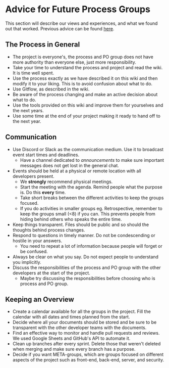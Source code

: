 # Advice for Future Process Groups

This section will describe our views and experiences, and what we found out that
worked. 
Previous advice can be found [here](../2019/from_2019/process_advice.md).

## The Process in General

- The project is everyone's, the process and PO group does not have more
  authority than everyone else, just more responsibility.
- Take your time to understand the process and project and read the wiki. It is
  time well spent.
- Use the process exactly as we have described it on this wiki and then modify
  it to your liking. This is to avoid confusion about what to do.
- Use Gitflow, as described in the wiki.
- Be aware of the process changing and make an active decision about what to do.
- Use the tools provided on this wiki and improve them for yourselves and the
  next years.
- Use some time at the end of your project making it ready to hand off to the
  next year.

## Communication

- Use Discord or Slack as the communication medium. Use it to broadcast event
  start times and deadlines.
    - Have a channel dedicated to *announcements* to make sure important messages
      does not get lost in the general chat.
- Events should be held at a physical or remote location with all developers
  present.
    - We **strongly** recommend physical meetings.
    - Start the meeting with the agenda. Remind people what the purpose is. Do
      this **every** time.
    - Take short breaks between the different activities to keep the groups
      focused.
    - If you do activities in smaller groups eg. Retrospective, remember to keep
      the groups small (<8) if you can. This prevents people from hiding behind
      others who speaks the entire time.
- Keep things transparent. Files should be public and so should the thoughts
  behind process changes.
- Respond to questions in timely manner. Do not be condescending or hostile in
  your answers. 
    - You need to repeat a lot of information because people will forget or be
      confused. 
- Always be clear on what you say. Do not expect people to understand you
  implicitly. 
- Discuss the responsibilities of the process and PO group with the other
  developers at the start of the project.
    - Maybe try discussing the responsibilities before choosing who is process
      and PO group.

## Keeping an Overview

- Create a calendar available for all the groups in the project. Fill the
  calendar with all dates and times planned from the start.
- Decide where all your documents should be stored and be sure to be transparent
  with the other developer teams with the documents.
- Find an effective way to monitor and handle pull requests and reviews. We used
  Google Sheets and GitHub's API to automate it. 
- Clean up branches after every sprint. Delete those that weren't deleted when
  merging and make sure every branch has a purpose. 
- Decide if you want META-groups, which are groups focused on different aspects
  of the project such as front-end, back-end, server, and security.